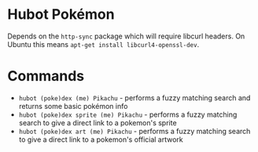 # Hubot Pokémon

Depends on the `http-sync` package which will require libcurl headers.
On Ubuntu this means `apt-get install libcurl4-openssl-dev`.

Commands
========

* `hubot (poke)dex (me) Pikachu` - performs a fuzzy matching search and returns some basic pokémon info
* `hubot (poke)dex sprite (me) Pikachu` - performs a fuzzy matching search to give a direct link to a pokemon's sprite
* `hubot (poke)dex art (me) Pikachu` - performs a fuzzy matching search to give a direct link to a pokemon's official artwork
